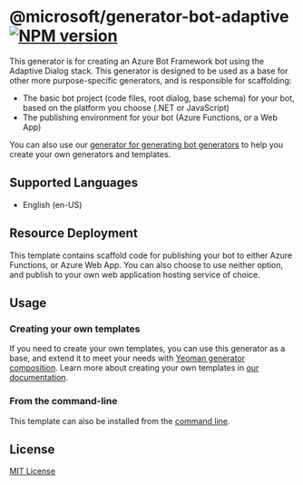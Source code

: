 # @microsoft/generator-bot-adaptive [![NPM version](https://badge.fury.io/js/%40microsoft%2Fgenerator-bot-adaptive.svg)](https://www.npmjs.com/package/@microsoft/generator-bot-adaptive)

This generator is for creating an Azure Bot Framework bot using the Adaptive Dialog stack. This generator is designed to be used as a base for other more purpose-specific generators, and is responsible for scaffolding:

- The basic bot project (code files, root dialog, base schema) for your bot, based on the platform you choose (.NET or JavaScript)
- The publishing environment for your bot (Azure Functions, or a Web App)

You can also use our [generator for generating bot generators](https://github.com/microsoft/botframework-components/tree/main/generators/generator-bot-template-generator) to help you create your own generators and templates.

## Supported Languages

- English (en-US)

## Resource Deployment

This template contains scaffold code for publishing your bot to either Azure Functions, or Azure Web App. You can also choose to use neither option, and publish to your own web application hosting service of choice.

## Usage

### Creating your own templates

If you need to create your own templates, you can use this generator as a base, and extend it to meet your needs with [Yeoman generator composition](https://yeoman.io/authoring/composability.html). Learn more about creating your own templates in [our documentation](https://aka.ms/bf-create-templates).

### From the command-line

This template can also be installed from the [command line](https://github.com/microsoft/botframework-components/blob/main/generators/command-line-instructions.md).

## License

[MIT License](https://github.com/microsoft/botframework-components/blob/main/LICENSE)
